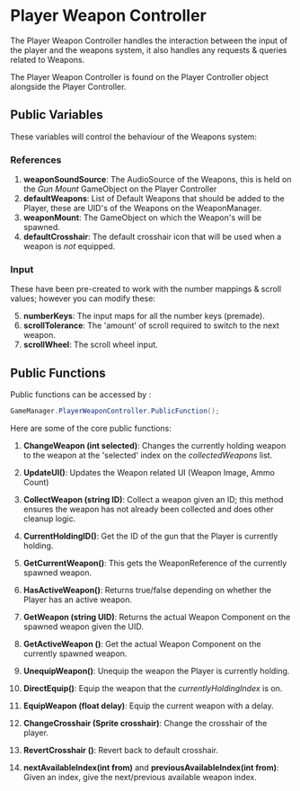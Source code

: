 # Player Weapon Controller

The Player Weapon Controller handles the interaction between the input of the player and the weapons system, it also handles any requests & queries related to Weapons.

The Player Weapon Controller is found on the Player Controller object alongside the Player Controller.

## Public Variables

These variables will control the behaviour of the Weapons system:

### References

1. **weaponSoundSource**: The AudioSource of the Weapons, this is held on the _Gun Mount_ GameObject on the Player Controller
2. **defaultWeapons**: List of Default Weapons that should be added to the Player, these are UID's of the Weapons on the WeaponManager.
3. **weaponMount**: The GameObject on which the Weapon's will be spawned.
4. **defaultCrosshair**: The default crosshair icon that will be used when a weapon is _not_ equipped.

### Input

These have been pre-created to work with the number mappings & scroll values; however you can modify these:

5. **numberKeys**: The input maps for all the number keys (premade).
6. **scrollTolerance**: The 'amount' of scroll required to switch to the next weapon.
7. **scrollWheel**: The scroll wheel input.

## Public Functions

Public functions can be accessed by :

```C#
GameManager.PlayerWeaponController.PublicFunction();
```

Here are some of the core public functions:

1. **ChangeWeapon (int selected)**: Changes the currently holding weapon to the weapon at the 'selected' index on the _collectedWeapons_ list.
2. **UpdateUI()**: Updates the Weapon related UI (Weapon Image, Ammo Count)
3. **CollectWeapon (string ID)**: Collect a weapon given an ID; this method ensures the weapon has not already been collected and does other cleanup logic.

4. **CurrentHoldingID()**: Get the ID of the gun that the Player is currently holding.
5. **GetCurrentWeapon()**: This gets the WeaponReference of the currently spawned weapon.
6. **HasActiveWeapon()**: Returns true/false depending on whether the Player has an active weapon.
7. **GetWeapon (string UID)**: Returns the actual Weapon Component on the spawned weapon given the UID.
8. **GetActiveWeapon ()**: Get the actual Weapon Component on the currently spawned weapon.

9. **UnequipWeapon()**: Unequip the weapon the Player is currently holding.
10. **DirectEquip()**: Equip the weapon that the _currentlyHoldingIndex_ is on.
11. **EquipWeapon (float delay)**: Equip the current weapon with a delay.

12. **ChangeCrosshair (Sprite crosshair)**: Change the crosshair of the player.
13. **RevertCrosshair ()**: Revert back to default crosshair.

14. **nextAvailableIndex(int from)** and **previousAvailableIndex(int from)**: Given an index, give the next/previous available weapon index.
